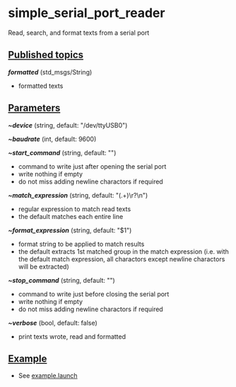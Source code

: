 # simple_serial_port_reader
Read, search, and format texts from a serial port

## <u>Published topics</u>
___formatted___ (std_msgs/String)
* formatted texts

## <u>Parameters</u>
___~device___ (string, default: "/dev/ttyUSB0")

___~baudrate___ (int, default: 9600)

___~start_command___ (string, default: "")
* command to write just after opening the serial port
* write nothing if empty
* do not miss adding newline charactors if required

___~match_expression___ (string, default: "(.+)\r?\n")
* regular expression to match read texts
* the default matches each entire line

___~format_expression___ (string, default: "$1")
* format string to be applied to match results
* the default extracts 1st matched group in the match expression (i.e. with the default match expression, all charactors except newline charactors will be extracted)

___~stop_command___ (string, default: "")
* command to write just before closing the serial port
* write nothing if empty
* do not miss adding newline charactors if required

___~verbose___ (bool, default: false)
* print texts wrote, read and formatted

## <u>Example</u>
* See [example.launch](launch/example.launch)